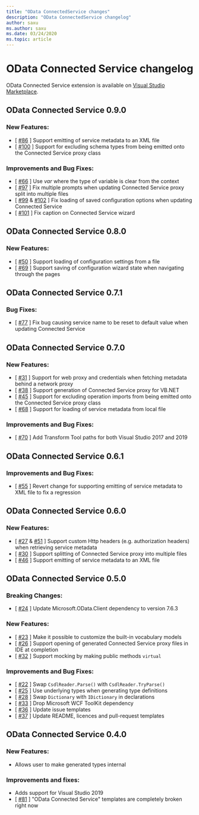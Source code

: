 ```yaml
---
title: "OData ConnectedService changes"
description: "OData ConnectedService changelog"
author: saxu
ms.author: saxu
ms.date: 03/24/2020
ms.topic: article
---
```


# OData Connected Service changelog

OData Connected Service extension is available on [Visual Studio Marketplace](https://marketplace.visualstudio.com/items?itemName=laylaliu.ODataConnectedService).

## OData Connected Service 0.9.0

### New Features:
* [ [#86](https://github.com/OData/ODataConnectedService/pull/86) ] Support emitting of service metadata to an XML file
* [ [#100](https://github.com/OData/ODataConnectedService/pull/100) ] Support for excluding schema types from being emitted onto the Connected Service proxy class

### Improvements and Bug Fixes:
* [ [#66](https://github.com/OData/ODataConnectedService/pull/66) ] Use _var_ where the type of variable is clear from the context
* [ [#97](https://github.com/OData/ODataConnectedService/pull/97) ] Fix multiple prompts when updating Connected Service proxy split into multiple files
* [ [#99](https://github.com/OData/ODataConnectedService/pull/99) & [#102](https://github.com/OData/ODataConnectedService/pull/102) ] Fix loading of saved configuration options when updating Connected Service
* [ [#101](https://github.com/OData/ODataConnectedService/pull/101) ] Fix caption on Connected Service wizard

## OData Connected Service 0.8.0

### New Features:
* [ [#50](https://github.com/OData/ODataConnectedService/pull/50) ] Support loading of configuration settings from a file
* [ [#69](https://github.com/OData/ODataConnectedService/pull/69) ] Support saving of configuration wizard state when navigating through the pages

## OData Connected Service 0.7.1

### Bug Fixes:
* [ [#77](https://github.com/OData/ODataConnectedService/pull/77) ] Fix bug causing service name to be reset to default value when updating Connected Service

## OData Connected Service 0.7.0

### New Features:
* [ [#31](https://github.com/OData/ODataConnectedService/pull/31) ] Support for web proxy and credentials when fetching metadata behind a network proxy
* [ [#38](https://github.com/OData/ODataConnectedService/pull/38) ] Support generation of Connected Service proxy for VB.NET
* [ [#45](https://github.com/OData/ODataConnectedService/pull/45) ] Support for excluding  operation imports from being emitted onto the Connected Service proxy class
* [ [#68](https://github.com/OData/ODataConnectedService/pull/68) ] Support for loading of service metadata from local file

### Improvements and Bug Fixes:
* [ [#70](https://github.com/OData/ODataConnectedService/pull/70) ] Add Transform Tool paths for both Visual Studio 2017 and 2019

## OData Connected Service 0.6.1

### Improvements and Bug Fixes:

* [ [#55](https://github.com/OData/ODataConnectedService/pull/55) ] Revert change for supporting emitting of service metadata to XML file to fix a regression

## OData Connected Service 0.6.0

### New Features:
* [ [#27](https://github.com/OData/ODataConnectedService/pull/27) & [#51](https://github.com/OData/ODataConnectedService/pull/51) ] Support custom Http headers (e.g. authorization headers) when retrieving service metadata
* [ [#30](https://github.com/OData/ODataConnectedService/pull/30) ] Support splitting of Connected Service proxy into multiple files
* [ [#46](https://github.com/OData/ODataConnectedService/pull/46) ] Support emitting of service metadata to an XML file

## OData Connected Service 0.5.0

### Breaking Changes:
* [ [#24](https://github.com/OData/ODataConnectedService/pull/24) ] Update Microsoft.OData.Client dependency to version 7.6.3

### New Features:
* [ [#23](https://github.com/OData/ODataConnectedService/pull/23) ] Make it possible to customize the built-in vocabulary models
* [ [#26](https://github.com/OData/ODataConnectedService/pull/26) ] Support opening of generated Connected Service proxy files in IDE at completion
* [ [#32](https://github.com/OData/ODataConnectedService/pull/32) ] Support mocking by making public methods `virtual`

### Improvements and Bug Fixes:
* [ [#22](https://github.com/OData/ODataConnectedService/pull/22) ] Swap `CsdlReader.Parse()` with `CsdlReader.TryParse()`
* [ [#25](https://github.com/OData/ODataConnectedService/pull/25) ] Use underlying types when generating type definitions
* [ [#28](https://github.com/OData/ODataConnectedService/pull/28) ] Swap `Dictionary` with `IDictionary` in declarations
* [ [#33](https://github.com/OData/ODataConnectedService/pull/33) ] Drop Microsoft WCF ToolKit dependency
* [ [#36](https://github.com/OData/ODataConnectedService/pull/36) ] Update issue templates
* [ [#37](https://github.com/OData/ODataConnectedService/pull/37) ] Update README, licences and pull-request templates

## OData Connected Service 0.4.0

### New Features:
* Allows user to make generated types internal

### Improvements and fixes:
* Adds support for Visual Studio 2019
* [ [#81](https://github.com/OData/lab/issues/81) ] "OData Connected Service" templates are completely broken right now
